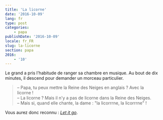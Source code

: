 ```yaml
---
title: 'La licorne'
date: '2016-10-09'
lang: fr
type: post
categories:
    - papa
publishDate: '2016-10-09'
locale: fr_FR
slug: la-licorne
section: papa
2016:
    - '10'
---
```


Le grand a pris l'habitude de ranger sa chambre en musique. Au bout de dix minutes, il descend pour demander un morceau particulier.

<!--more-->

> – Papa, tu peux mettre la Reine des Neiges en anglais ? Avec la licorne !  
> – La licorne ? Mais il n'y a pas de licorne dans la Reine des Neiges.  
> – Mais si, quand elle chante, la dame : "la licorrrne, la licorrrne" !

Vous aurez donc reconnu : <a href="https://youtu.be/L0MK7qz13bU?t=1m51s" title="Vidéo youtube de Let It Go, le titre phare de La Reine des Neiges"><em lang="en">Let it go</em></a>.
